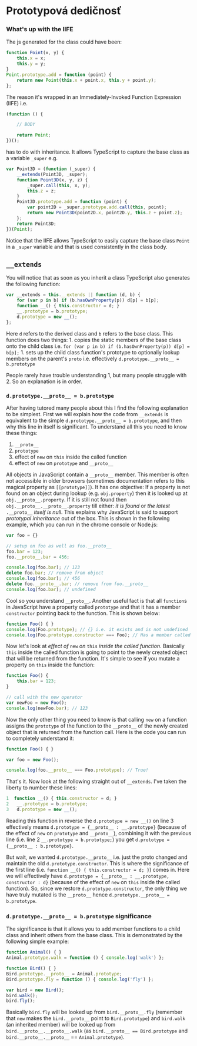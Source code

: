 # Prototypová dedičnosť

### What's up with the IIFE

The js generated for the class could have been:

```typescript
function Point(x, y) {
    this.x = x;
    this.y = y;
}
Point.prototype.add = function (point) {
    return new Point(this.x + point.x, this.y + point.y);
};
```

The reason it's wrapped in an Immediately-Invoked Function Expression \(IIFE\) i.e.

```typescript
(function () {

    // BODY

    return Point;
})();
```

has to do with inheritance. It allows TypeScript to capture the base class as a variable `_super` e.g.

```typescript
var Point3D = (function (_super) {
    __extends(Point3D, _super);
    function Point3D(x, y, z) {
        _super.call(this, x, y);
        this.z = z;
    }
    Point3D.prototype.add = function (point) {
        var point2D = _super.prototype.add.call(this, point);
        return new Point3D(point2D.x, point2D.y, this.z + point.z);
    };
    return Point3D;
})(Point);
```

Notice that the IIFE allows TypeScript to easily capture the base class `Point` in a `_super` variable and that is used consistently in the class body.

## `__extends`

You will notice that as soon as you inherit a class TypeScript also generates the following function:

```typescript
var __extends = this.__extends || function (d, b) {
    for (var p in b) if (b.hasOwnProperty(p)) d[p] = b[p];
    function __() { this.constructor = d; }
    __.prototype = b.prototype;
    d.prototype = new __();
};
```

Here `d` refers to the derived class and `b` refers to the base class. This function does two things: 1. copies the static members of the base class onto the child class i.e. `for (var p in b) if (b.hasOwnProperty(p)) d[p] = b[p];` 1. sets up the child class function's prototype to optionally lookup members on the parent's `proto` i.e. effectively `d.prototype.__proto__ = b.prototype`

People rarely have trouble understanding 1, but many people struggle with 2. So an explanation is in order.

### `d.prototype.__proto__ = b.prototype`

After having tutored many people about this I find the following explanation to be simplest. First we will explain how the code from `__extends` is equivalent to the simple `d.prototype.__proto__ = b.prototype`, and then why this line in itself is significant. To understand all this you need to know these things:

1. `__proto__`
2. `prototype`
3. effect of `new` on `this` inside the called function
4. effect of `new` on `prototype` and `__proto__`

All objects in JavaScript contain a `__proto__` member. This member is often not accessible in older browsers \(sometimes documentation refers to this magical property as `[[prototype]]`\). It has one objective: If a property is not found on an object during lookup \(e.g. `obj.property`\) then it is looked up at `obj.__proto__.property`. If it is still not found then `obj.__proto__.__proto__.property` till either: _it is found_ or _the latest_ `.__proto__` _itself is null_. This explains why JavaScript is said to support _prototypal inheritance_ out of the box. This is shown in the following example, which you can run in the chrome console or Node.js:

```typescript
var foo = {}

// setup on foo as well as foo.__proto__
foo.bar = 123;
foo.__proto__.bar = 456;

console.log(foo.bar); // 123
delete foo.bar; // remove from object
console.log(foo.bar); // 456
delete foo.__proto__.bar; // remove from foo.__proto__
console.log(foo.bar); // undefined
```

Cool so you understand `__proto__`. Another useful fact is that all `function`s in JavaScript have a property called `prototype` and that it has a member `constructor` pointing back to the function. This is shown below:

```typescript
function Foo() { }
console.log(Foo.prototype); // {} i.e. it exists and is not undefined
console.log(Foo.prototype.constructor === Foo); // Has a member called `constructor` pointing back to the function
```

Now let's look at _effect of_ `new` _on_ `this` _inside the called function_. Basically `this` inside the called function is going to point to the newly created object that will be returned from the function. It's simple to see if you mutate a property on `this` inside the function:

```typescript
function Foo() {
    this.bar = 123;
}

// call with the new operator
var newFoo = new Foo();
console.log(newFoo.bar); // 123
```

Now the only other thing you need to know is that calling `new` on a function assigns the `prototype` of the function to the `__proto__` of the newly created object that is returned from the function call. Here is the code you can run to completely understand it:

```typescript
function Foo() { }

var foo = new Foo();

console.log(foo.__proto__ === Foo.prototype); // True!
```

That's it. Now look at the following straight out of `__extends`. I've taken the liberty to number these lines:

```typescript
1  function __() { this.constructor = d; }
2   __.prototype = b.prototype;
3   d.prototype = new __();
```

Reading this function in reverse the `d.prototype = new __()` on line 3 effectively means `d.prototype = {__proto__ : __.prototype}` \(because of the effect of `new` on `prototype` and `__proto__`\), combining it with the previous line \(i.e. line 2 `__.prototype = b.prototype;`\) you get `d.prototype = {__proto__ : b.prototype}`.

But wait, we wanted `d.prototype.__proto__` i.e. just the proto changed and maintain the old `d.prototype.constructor`. This is where the significance of the first line \(i.e. `function __() { this.constructor = d; }`\) comes in. Here we will effectively have `d.prototype = {__proto__ : __.prototype, constructor : d}` \(because of the effect of `new` on `this` inside the called function\). So, since we restore `d.prototype.constructor`, the only thing we have truly mutated is the `__proto__` hence `d.prototype.__proto__ = b.prototype`.

### `d.prototype.__proto__ = b.prototype` significance

The significance is that it allows you to add member functions to a child class and inherit others from the base class. This is demonstrated by the following simple example:

```typescript
function Animal() { }
Animal.prototype.walk = function () { console.log('walk') };

function Bird() { }
Bird.prototype.__proto__ = Animal.prototype;
Bird.prototype.fly = function () { console.log('fly') };

var bird = new Bird();
bird.walk();
bird.fly();
```

Basically `bird.fly` will be looked up from `bird.__proto__.fly` \(remember that `new` makes the `bird.__proto__` point to `Bird.prototype`\) and `bird.walk` \(an inherited member\) will be looked up from `bird.__proto__.__proto__.walk` \(as `bird.__proto__ == Bird.prototype` and `bird.__proto__.__proto__` == `Animal.prototype`\).

